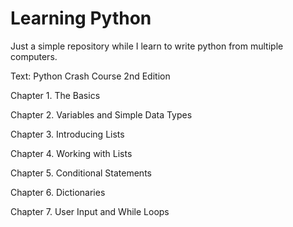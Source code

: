 # Learning Python
Just a simple repository while I learn to write python from multiple computers.

Text: Python Crash Course 2nd Edition

Chapter 1. The Basics

Chapter 2. Variables and Simple Data Types

Chapter 3. Introducing Lists

Chapter 4. Working with Lists

Chapter 5. Conditional Statements

Chapter 6. Dictionaries

Chapter 7. User Input and While Loops
